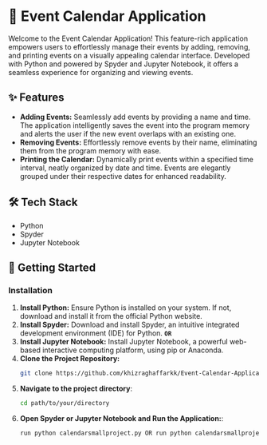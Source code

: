 # 📅 Event Calendar Application

Welcome to the Event Calendar Application! This feature-rich application empowers users to effortlessly manage their events by adding, removing, and printing events on a visually appealing calendar interface. Developed with Python and powered by Spyder and Jupyter Notebook, it offers a seamless experience for organizing and viewing events.

## ✨ Features

- **Adding Events:** Seamlessly add events by providing a name and time. The application intelligently saves the event into the program memory and alerts the user if the new event overlaps with an existing one.
- **Removing Events:** Effortlessly remove events by their name, eliminating them from the program memory with ease.
- **Printing the Calendar:** Dynamically print events within a specified time interval, neatly organized by date and time. Events are elegantly grouped under their respective dates for enhanced readability.

## 🛠️ Tech Stack

- Python
- Spyder
- Jupyter Notebook

## 🚀 Getting Started

### Installation

1. **Install Python:** Ensure Python is installed on your system. If not, download and install it from the official Python website.
2. **Install Spyder:** Download and install Spyder, an intuitive integrated development environment (IDE) for Python. **`OR`**
3. **Install Jupyter Notebook:** Install Jupyter Notebook, a powerful web-based interactive computing platform, using pip or Anaconda.
4. **Clone the Project Repository:**
   ```bash
   git clone https://github.com/khizraghaffarkk/Event-Calendar-Application.git
5. **Navigate to the project directory**:
   ```bash
   cd path/to/your/directory
6. **Open Spyder or Jupyter Notebook and Run the Application:**:
   ```bash
   run python calendarsmallproject.py OR run python calendarsmallproject.ipynb


